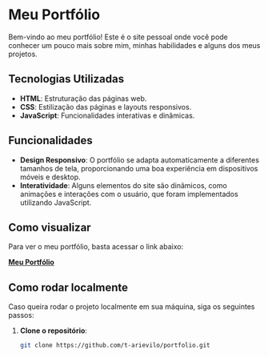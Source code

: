 # Meu Portfólio

Bem-vindo ao meu portfólio! Este é o site pessoal onde você pode conhecer um pouco mais sobre mim, minhas habilidades e alguns dos meus projetos.

## Tecnologias Utilizadas

- **HTML**: Estruturação das páginas web.
- **CSS**: Estilização das páginas e layouts responsivos.
- **JavaScript**: Funcionalidades interativas e dinâmicas.

## Funcionalidades

- **Design Responsivo**: O portfólio se adapta automaticamente a diferentes tamanhos de tela, proporcionando uma boa experiência em dispositivos móveis e desktop.
- **Interatividade**: Alguns elementos do site são dinâmicos, como animações e interações com o usuário, que foram implementados utilizando JavaScript.

## Como visualizar

Para ver o meu portfólio, basta acessar o link abaixo:

[**Meu Portfólio**](https://chieri99.github.io/portfolio)

## Como rodar localmente

Caso queira rodar o projeto localmente em sua máquina, siga os seguintes passos:

1. **Clone o repositório**:
   ```bash
   git clone https://github.com/t-arievilo/portfolio.git
